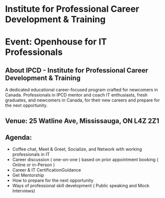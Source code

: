 # Institute for Professional Career Development & Training

# Event: Openhouse for IT Professionals

## About IPCD - Institute for Professional Career Development & Training
A dedicated educational career-focused program crafted for newcomers in Canada. Professionals in IPCD mentor and coach IT enthusiasts, fresh graduates, and newcomers in Canada, for their new careers and prepare for the next opportunity. 

## Venue: 25 Watline Ave, Mississauga, ON L4Z 2Z1

## Agenda:
- Coffee chat, Meet & Greet, Socialize, and Network with working professionals in IT
- Career discussion ( one-on-one ) based on prior appointment booking ( Online or in-Person )
- Career & IT CertificationGuidance
- Get Mentorship
- How to prepare for the next opportunity
- Ways of professional skill development ( Public speaking and Mock Interviews) 


